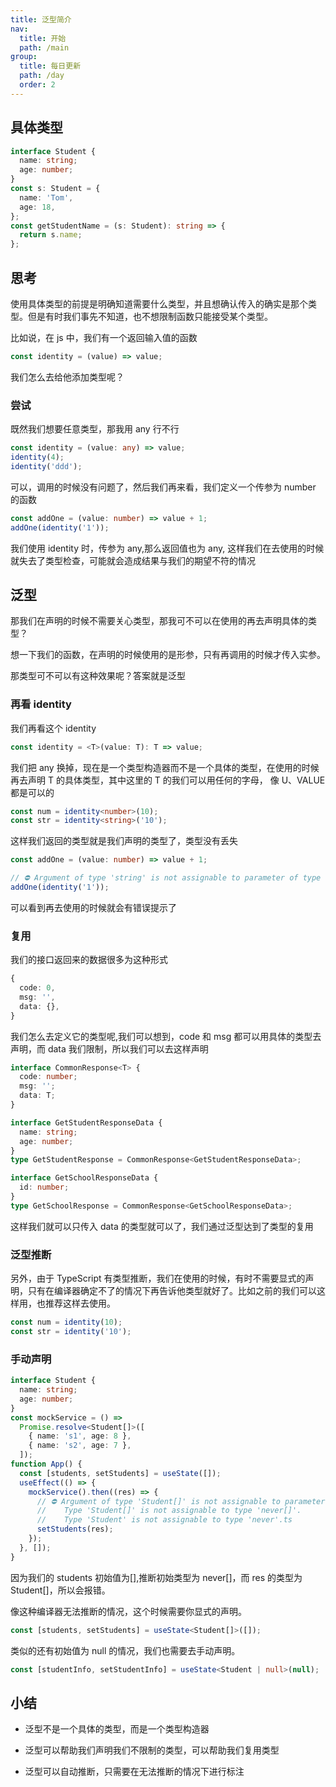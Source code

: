 ```yaml
---
title: 泛型简介
nav:
  title: 开始
  path: /main
group:
  title: 每日更新
  path: /day
  order: 2
---
```


## 具体类型

```ts
interface Student {
  name: string;
  age: number;
}
const s: Student = {
  name: 'Tom',
  age: 18,
};
const getStudentName = (s: Student): string => {
  return s.name;
};
```

## 思考

使用具体类型的前提是明确知道需要什么类型，并且想确认传入的确实是那个类型。但是有时我们事先不知道，也不想限制函数只能接受某个类型。

比如说，在 js 中，我们有一个返回输入值的函数

```js
const identity = (value) => value;
```

我们怎么去给他添加类型呢？

### 尝试

既然我们想要任意类型，那我用 any 行不行

```ts
const identity = (value: any) => value;
identity(4);
identity('ddd');
```

可以，调用的时候没有问题了，然后我们再来看，我们定义一个传参为 number 的函数

```ts
const addOne = (value: number) => value + 1;
addOne(identity('1'));
```

我们使用 identity 时，传参为 any,那么返回值也为 any, 这样我们在去使用的时候就失去了类型检查，可能就会造成结果与我们的期望不符的情况

## 泛型

那我们在声明的时候不需要关心类型，那我可不可以在使用的再去声明具体的类型？

想一下我们的函数，在声明的时候使用的是形参，只有再调用的时候才传入实参。

那类型可不可以有这种效果呢？答案就是泛型

### 再看 identity

我们再看这个 identity

```ts
const identity = <T>(value: T): T => value;
```

我们把 any 换掉，现在是一个类型构造器而不是一个具体的类型，在使用的时候再去声明 T 的具体类型，其中这里的 T 的我们可以用任何的字母， 像 U、VALUE 都是可以的

```ts
const num = identity<number>(10);
const str = identity<string>('10');
```

这样我们返回的类型就是我们声明的类型了，类型没有丢失

```ts
const addOne = (value: number) => value + 1;

// ⛔️ Argument of type 'string' is not assignable to parameter of type 'number'.ts(2345)
addOne(identity('1'));
```

可以看到再去使用的时候就会有错误提示了

### 复用

我们的接口返回来的数据很多为这种形式

```ts
{
  code: 0,
  msg: '',
  data: {},
}
```

我们怎么去定义它的类型呢,我们可以想到，code 和 msg 都可以用具体的类型去声明，而 data 我们限制，所以我们可以去这样声明

```ts
interface CommonResponse<T> {
  code: number;
  msg: '';
  data: T;
}

interface GetStudentResponseData {
  name: string;
  age: number;
}
type GetStudentResponse = CommonResponse<GetStudentResponseData>;

interface GetSchoolResponseData {
  id: number;
}
type GetSchoolResponse = CommonResponse<GetSchoolResponseData>;
```

这样我们就可以只传入 data 的类型就可以了，我们通过泛型达到了类型的复用

### 泛型推断

另外，由于 TypeScript 有类型推断，我们在使用的时候，有时不需要显式的声明，只有在编译器确定不了的情况下再告诉他类型就好了。比如之前的我们可以这样用，也推荐这样去使用。

```ts
const num = identity(10);
const str = identity('10');
```

### 手动声明

```ts
interface Student {
  name: string;
  age: number;
}
const mockService = () =>
  Promise.resolve<Student[]>([
    { name: 's1', age: 8 },
    { name: 's2', age: 7 },
  ]);
function App() {
  const [students, setStudents] = useState([]);
  useEffect(() => {
    mockService().then((res) => {
      // ⛔️ Argument of type 'Student[]' is not assignable to parameter of type 'SetStateAction<never[]>'.
      //    Type 'Student[]' is not assignable to type 'never[]'.
      //    Type 'Student' is not assignable to type 'never'.ts
      setStudents(res);
    });
  }, []);
}
```

因为我们的 students 初始值为[],推断初始类型为 never[]，而 res 的类型为 Student[]，所以会报错。

像这种编译器无法推断的情况，这个时候需要你显式的声明。

```ts
const [students, setStudents] = useState<Student[]>([]);
```

类似的还有初始值为 null 的情况，我们也需要去手动声明。

```ts
const [studentInfo, setStudentInfo] = useState<Student | null>(null);
```

## 小结

- 泛型不是一个具体的类型，而是一个类型构造器

- 泛型可以帮助我们声明我们不限制的类型，可以帮助我们复用类型

- 泛型可以自动推断，只需要在无法推断的情况下进行标注
